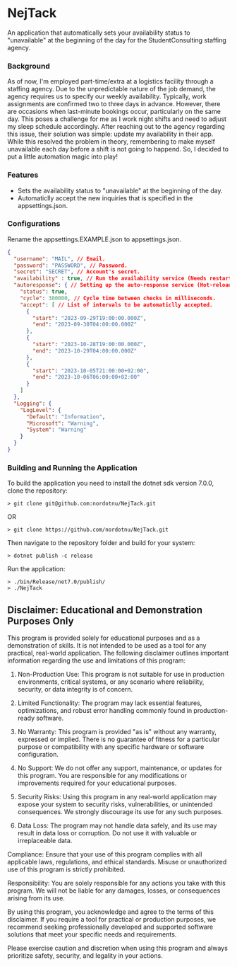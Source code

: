 # NejTack
 An application that automatically sets your availability status to "unavailable" at the beginning of the day for the StudentConsulting staffing agency.

### Background
As of now, I'm employed part-time/extra at a logistics facility through a staffing agency. Due to the unpredictable nature of the job demand, the agency requires us to specify our weekly availability. Typically, work assignments are confirmed two to three days in advance. However, there are occasions when last-minute bookings occur, particularly on the same day. This poses a challenge for me as I work night shifts and need to adjust my sleep schedule accordingly. After reaching out to the agency regarding this issue, their solution was simple: update my availability in their app. While this resolved the problem in theory, remembering to make myself unavailable each day before a shift is not going to happend. So, I decided to put a little automation magic into play!

### Features
- Sets the availability status to "unavailable" at the beginning of the day.
- Automaticlly accept the new inquiries that is specified in the appsettings.json.

### Configurations
Rename the appsettings.EXAMPLE.json to appsettings.json.
```json
{
  "username": "MAIL", // Email.
  "password": "PASSWORD", // Password.
  "secret": "SECRET", // Account's secret.
  "availability" : true, // Run the availability service (Needs restart).
  "autoresponse": { // Setting up the auto-response service (Hot-reloaded).
    "status": true,  
    "cycle": 300000, // Cycle time between checks in milliseconds.
    "accept": [ // List of intervals to be automaticlly accepted.
      {
        "start": "2023-09-29T19:00:00.000Z",
        "end": "2023-09-30T04:00:00.000Z"
      },
      {
        "start": "2023-10-28T19:00:00.000Z",
        "end": "2023-10-29T04:00:00.000Z"
      },
      {
        "start": "2023-10-05T21:00:00+02:00",
        "end": "2023-10-06T06:00:00+02:00"
      }
    ]
  },
  "Logging": {
    "LogLevel": {
      "Default": "Information",
      "Microsoft": "Warning",
      "System": "Warning"
    }
  }
}
```
### Building and Running the Application
To build the application you need to install the dotnet sdk version 7.0.0, clone the repository:
```
> git clone git@github.com:nordotnu/NejTack.git
```
OR 
```
> git clone https://github.com/nordotnu/NejTack.git
```
Then navigate to the repository folder and build for your system:
```
> dotnet publish -c release
```
Run the application:
```
> ./bin/Release/net7.0/publish/
> ./NejTack
```
## Disclaimer: Educational and Demonstration Purposes Only

This program is provided solely for educational purposes and as a demonstration of skills. It is not intended to be used as a tool for any practical, real-world application. The following disclaimer outlines important information regarding the use and limitations of this program:

  1. Non-Production Use: This program is not suitable for use in production environments, critical systems, or any scenario where reliability, security, or data integrity is of concern.

   1. Limited Functionality: The program may lack essential features, optimizations, and robust error handling commonly found in production-ready software.

   1. No Warranty: This program is provided "as is" without any warranty, expressed or implied. There is no guarantee of fitness for a particular purpose or compatibility with any specific hardware or software configuration.

   1. No Support: We do not offer any support, maintenance, or updates for this program. You are responsible for any modifications or improvements required for your educational purposes.

   1. Security Risks: Using this program in any real-world application may expose your system to security risks, vulnerabilities, or unintended consequences. We strongly discourage its use for any such purposes.

   1. Data Loss: The program may not handle data safely, and its use may result in data loss or corruption. Do not use it with valuable or irreplaceable data.

  Compliance: Ensure that your use of this program complies with all applicable laws, regulations, and ethical standards. Misuse or unauthorized use of this program is strictly prohibited.

  Responsibility: You are solely responsible for any actions you take with this program. We will not be liable for any damages, losses, or consequences arising from its use.

By using this program, you acknowledge and agree to the terms of this disclaimer. If you require a tool for practical or production purposes, we recommend seeking professionally developed and supported software solutions that meet your specific needs and requirements.

Please exercise caution and discretion when using this program and always prioritize safety, security, and legality in your actions.